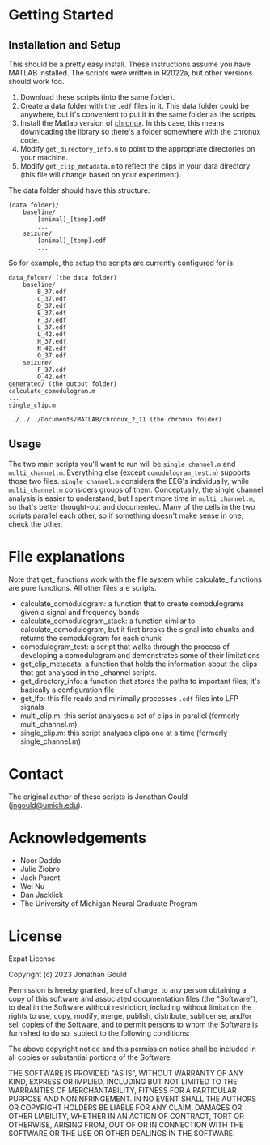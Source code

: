 # Getting Started
## Installation and Setup
This should be a pretty easy install. These instructions assume you have MATLAB installed. The scripts were written in R2022a, but other versions should work too.
1. Download these scripts (into the same folder).
2. Create a data folder with the `.edf` files in it. This data folder could be anywhere, but it's convenient to put it in the same folder as the scripts.
3. Install the Matlab version of [chronux](http://chronux.org/). In this case, this means downloading the library so there's a folder somewhere with the chronux code.
4. Modify `get_directory_info.m` to point to the appropriate directories on your machine.
5. Modify `get_clip_metadata.m` to reflect the clips in your data directory (this file will change based on your experiment).

The data folder should have this structure:
```
[data folder]/
    baseline/
        [animal]_[temp].edf
        ...
    seizure/
        [animal]_[temp].edf
        ...
```
So for example, the setup the scripts are currently configured for is:
```
data_folder/ (the data folder)
    baseline/
        B_37.edf
        C_37.edf
        D_37.edf
        E_37.edf
        F_37.edf
        L_37.edf
        L_42.edf
        N_37.edf
        N_42.edf
        O_37.edf
    seizure/
        F_37.edf
        O_42.edf
generated/ (the output folder)
calculate_comodulogram.m
...
single_clip.m

../../../Documents/MATLAB/chronux_2_11 (the chronux folder)
```

## Usage
The two main scripts you'll want to run will be `single_channel.m` and `multi_channel.m`. Everything else (except `comodulogram_test.m`) supports those two files. `single_channel.m` considers the EEG's individually, while `multi_channel.m` considers groups of them. 
Conceptually, the single channel analysis is easier to understand, but I spent more time in `multi_channel.m`, so that's better thought-out and documented. 
Many of the cells in the two scripts parallel each other, so if something doesn't make sense in one, check the other.

# File explanations
Note that get_ functions work with the file system while calculate_ functions are pure functions. All other files are scripts.
* calculate_comodulogram: a function that to create comodulograms given a signal and frequency bands
* calculate_comodulogram_stack: a function similar to calculate_comodulogram, but it first breaks the signal into chunks and returns the comodulogram for each chunk
* comodulogram_test: a script that walks through the process of developing a comodulogram and demonstrates some of their limitations
* get_clip_metadata: a function that holds the information about the clips that get analysed in the _channel scripts.
* get_directory_info: a function that stores the paths to important files; it's basically a configuration file
* get_lfp: this file reads and minimally processes `.edf` files into LFP signals
* multi_clip.m: this script analyses a set of clips in parallel (formerly multi_channel.m)
* single_clip.m: this script analyses clips one at a time (formerly single_channel.m)

# Contact
The original author of these scripts is Jonathan Gould (jngould@umich.edu).

# Acknowledgements
* Noor Daddo
* Julie Ziobro
* Jack Parent
* Wei Nu 
* Dan Jacklick
* The University of Michigan Neural Graduate Program

# License
Expat License

Copyright (c) 2023 Jonathan Gould

Permission is hereby granted, free of charge, to any person obtaining a copy
of this software and associated documentation files (the "Software"), to deal
in the Software without restriction, including without limitation the rights
to use, copy, modify, merge, publish, distribute, sublicense, and/or sell
copies of the Software, and to permit persons to whom the Software is
furnished to do so, subject to the following conditions:

The above copyright notice and this permission notice shall be included in all
copies or substantial portions of the Software.

THE SOFTWARE IS PROVIDED "AS IS", WITHOUT WARRANTY OF ANY KIND, EXPRESS OR
IMPLIED, INCLUDING BUT NOT LIMITED TO THE WARRANTIES OF MERCHANTABILITY,
FITNESS FOR A PARTICULAR PURPOSE AND NONINFRINGEMENT. IN NO EVENT SHALL THE
AUTHORS OR COPYRIGHT HOLDERS BE LIABLE FOR ANY CLAIM, DAMAGES OR OTHER
LIABILITY, WHETHER IN AN ACTION OF CONTRACT, TORT OR OTHERWISE, ARISING FROM,
OUT OF OR IN CONNECTION WITH THE SOFTWARE OR THE USE OR OTHER DEALINGS IN THE
SOFTWARE.
